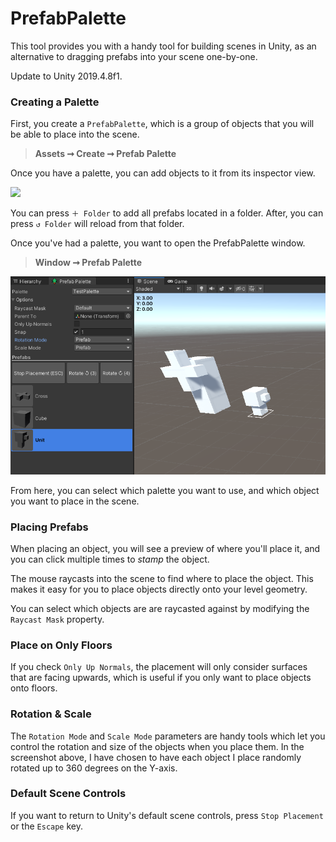 # **PrefabPalette**
This tool provides you with a handy tool for building scenes in Unity, as an alternative to dragging prefabs into your scene one-by-one.

Update to Unity 2019.4.8f1.

### **Creating a Palette**

First, you create a `PrefabPalette`, which is a group of objects that you will be able to place into the scene.

> **Assets ➞ Create ➞ Prefab Palette**

Once you have a palette, you can add objects to it from its inspector view.

![](Images/palette_inspector.png)

You can press `＋ Folder` to add all prefabs located in a folder. After, you can press `↺ Folder` will reload from that folder.

Once you've had a palette, you want to open the PrefabPalette window.

> **Window ➞ Prefab Palette**

![](Images/palette_window_update.png)

From here, you can select which palette you want to use, and which object you want to place in the scene.

### **Placing Prefabs**

When placing an object, you will see a preview of where you'll place it, and you can click multiple times to *stamp* the object.

The mouse raycasts into the scene to find where to place the object. This makes it easy for you to place objects directly onto your level geometry.

You can select which objects are are raycasted against by modifying the `Raycast Mask` property.

### **Place on Only Floors**

If you check `Only Up Normals`, the placement will only consider surfaces that are facing upwards, which is useful if you only want to place objects onto floors.

### **Rotation & Scale**

The `Rotation Mode` and `Scale Mode` parameters are handy tools which let you control the rotation and size of the objects when you place them. In the screenshot above, I have chosen to have each object I place randomly rotated up to 360 degrees on the Y-axis.

### **Default Scene Controls**

If you want to return to Unity's default scene controls, press `Stop Placement` or the `Escape` key.
